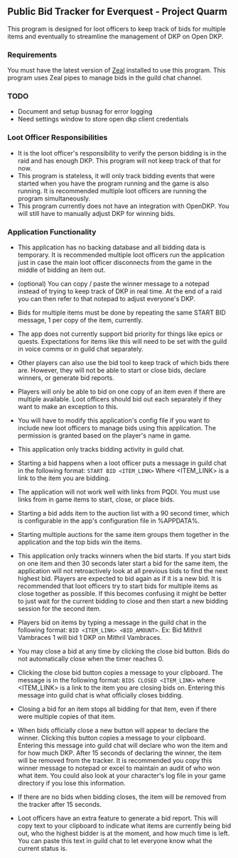 ## Public Bid Tracker for Everquest - Project Quarm

This program is designed for loot officers to keep track of bids for multiple items and eventually to streamline the management of DKP on Open DKP.

### Requirements

You must have the latest version of [Zeal](https://github.com/iamclint/Zeal) installed to use this program. This program uses Zeal pipes to manage bids in the guild chat channel.

### TODO

- Document and setup busnag for error logging
- Need settings window to store open dkp client credentials

### Loot Officer Responsibilities

- It is the loot officer's responsibility to verify the person bidding is in the raid and has enough DKP. This program will not keep track of that for now.
- This program is stateless, it will only track bidding events that were started when you have the program running and the game is also running. It is recommended multiple loot officers are running the program simultaneously.
- This program currently does not have an integration with OpenDKP. You will still have to manually adjust DKP for winning bids.

### Application Functionality

- This application has no backing database and all bidding data is temporary. It is recommended multiple loot officers run the application just in case the main loot officer disconnects from the game in the middle of bidding an item out.

- (optional) You can copy / paste the winner message to a notepad instead of trying to keep track of DKP in real time. At the end of a raid you can then refer to that notepad to adjust everyone's DKP.

- Bids for multiple items must be done by repeating the same START BID message, 1 per copy of the item, currently.

- The app does not currently support bid priority for things like epics or quests. Expectations for items like this will need to be set with the guild in voice comms or in guild chat separately.

- Other players can also use the bid tool to keep track of which bids there are. However, they will not be able to start or close bids, declare winners, or generate bid reports.

- Players will only be able to bid on one copy of an item even if there are multiple available. Loot officers should bid out each separately if they want to make an exception to this.

- You will have to modify this application's config file if you want to include new loot officers to manage bids using this application. The permission is granted based on the player's name in game.

- This application only tracks bidding activity in guild chat.

- Starting a bid happens when a loot officer puts a message in guild chat in the following format: `START BID <ITEM_LINK>` Where <ITEM_LINK> is a link to the item you are bidding.

- The application will not work well with links from PQDI. You must use links from in game items to start, close, or place bids.

- Starting a bid adds item to the auction list with a 90 second timer, which is configurable in the app's configuration file in %APPDATA%.

- Starting multiple auctions for the same item groups them together in the application and the top bids win the items.

- This application only tracks winners when the bid starts. If you start bids on one item and then 30 seconds later start a bid for the same item, the application will not retroactively look at all previous bids to find the next highest bid. Players are expected to bid again as if it is a new bid. It is recommended that loot officers try to start bids for multiple items as close together as possible. If this becomes confusing it might be better to just wait for the current bidding to close and then start a new bidding session for the second item.

- Players bid on items by typing a message in the guild chat in the following format: `BID <ITEM_LINK> <BID_AMOUNT>`. Ex: Bid Mithril Vambraces 1 will bid 1 DKP on Mithril Vambraces.

- You may close a bid at any time by clicking the close bid button. Bids do not automatically close when the timer reaches 0.

- Clicking the close bid button copies a message to your clipboard. The message is in the following format:
  `BIDS CLOSED <ITEM_LINK>` where <ITEM_LINK> is a link to the item you are closing bids on. Entering this message into guild chat is what officially closes bidding.

- Closing a bid for an item stops all bidding for that item, even if there were multiple copies of that item.

- When bids officially close a new button will appear to declare the winner. Clicking this button copies a message to your clipboard. Entering this message into guild chat will declare who won the item and for how much DKP. After 15 seconds of declaring the winner, the item will be removed from the tracker. It is recommended you copy this winner message to notepad or excel to maintain an audit of who won what item. You could also look at your character's log file in your game directory if you lose this information.

- If there are no bids when bidding closes, the item will be removed from the tracker after 15 seconds.

- Loot officers have an extra feature to generate a bid report. This will copy text to your clipboard to indicate what items are currently being bid out, who the highest bidder is at the moment, and how much time is left. You can paste this text in guild chat to let everyone know what the current status is.
